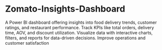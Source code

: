 # Zomato-Insights-Dashboard
A Power BI dashboard offering insights into food delivery trends, customer ratings, and restaurant performance. Track KPIs like total orders, delivery time, AOV, and discount utilization. Visualize data with interactive charts, filters, and reports for data-driven decisions. Improve operations and customer satisfaction
